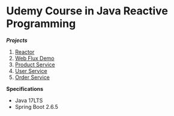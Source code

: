 # Udemy Course in Java Reactive Programming

**_Projects_**

1. [Reactor](https://github.com/brunomilitzer/reactive-programming/tree/master/reactor)
2. [Web Flux Demo](https://github.com/brunomilitzer/reactive-programming/tree/master/webflux-demo)
3. [Product Service](https://github.com/brunomilitzer/reactive-programming/tree/master/product-service)
4. [User Service](https://github.com/brunomilitzer/reactive-programming/tree/master/user-service)
5. [Order Service](https://github.com/brunomilitzer/reactive-programming/tree/master/order-service)

**Specifications**

* Java 17LTS
* Spring Boot 2.6.5